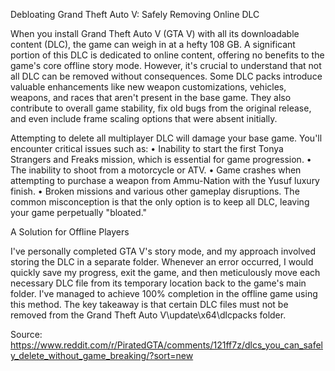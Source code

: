 Debloating Grand Theft Auto V: Safely Removing Online DLC

When you install Grand Theft Auto V (GTA V) with all its downloadable content (DLC), the game can weigh in at a hefty 108 GB. A significant portion of this DLC is dedicated to online content, offering no benefits to the game's core offline story mode.
However, it's crucial to understand that not all DLC can be removed without consequences. Some DLC packs introduce valuable enhancements like new weapon customizations, vehicles, weapons, and races that aren't present in the base game. They also contribute to overall game stability, fix old bugs from the original release, and even include frame scaling options that were absent initially.

Attempting to delete all multiplayer DLC will damage your base game. You'll encounter critical issues such as:
    • Inability to start the first Tonya Strangers and Freaks mission, which is essential for game progression.
    • The inability to shoot from a motorcycle or ATV.
    • Game crashes when attempting to purchase a weapon from Ammu-Nation with the Yusuf luxury finish.
    • Broken missions and various other gameplay disruptions.
The common misconception is that the only option is to keep all DLC, leaving your game perpetually "bloated."

A Solution for Offline Players

I've personally completed GTA V's story mode, and my approach involved storing the DLC in a separate folder. Whenever an error occurred, I would quickly save my progress, exit the game, and then meticulously move each necessary DLC file from its temporary location back to the game's main folder. I've managed to achieve 100% completion in the offline game using this method.
The key takeaway is that certain DLC files must not be removed from the Grand Theft Auto V\update\x64\dlcpacks folder.

Source: https://www.reddit.com/r/PiratedGTA/comments/121ff7z/dlcs_you_can_safely_delete_without_game_breaking/?sort=new

